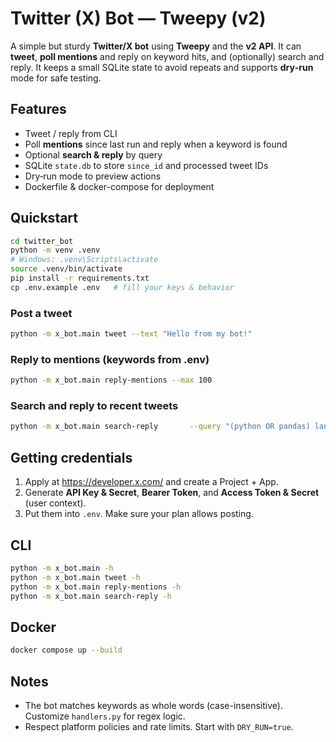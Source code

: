 # Twitter (X) Bot — Tweepy (v2)

A simple but sturdy **Twitter/X bot** using **Tweepy** and the **v2 API**. It can **tweet**, **poll mentions** and reply on keyword hits, and (optionally) search and reply. It keeps a small SQLite state to avoid repeats and supports **dry‑run** mode for safe testing.

## Features
- Tweet / reply from CLI
- Poll **mentions** since last run and reply when a keyword is found
- Optional **search & reply** by query
- SQLite `state.db` to store `since_id` and processed tweet IDs
- Dry‑run mode to preview actions
- Dockerfile & docker-compose for deployment

## Quickstart
```bash
cd twitter_bot
python -m venv .venv
# Windows: .venv\Scripts\activate
source .venv/bin/activate
pip install -r requirements.txt
cp .env.example .env   # fill your keys & behavior
```

### Post a tweet
```bash
python -m x_bot.main tweet --text "Hello from my bot!"
```

### Reply to mentions (keywords from .env)
```bash
python -m x_bot.main reply-mentions --max 100
```

### Search and reply to recent tweets
```bash
python -m x_bot.main search-reply       --query "(python OR pandas) lang:en -is:retweet"       --limit 50
```

## Getting credentials
1. Apply at https://developer.x.com/ and create a Project + App.
2. Generate **API Key & Secret**, **Bearer Token**, and **Access Token & Secret** (user context).
3. Put them into `.env`. Make sure your plan allows posting.

## CLI
```bash
python -m x_bot.main -h
python -m x_bot.main tweet -h
python -m x_bot.main reply-mentions -h
python -m x_bot.main search-reply -h
```

## Docker
```bash
docker compose up --build
```

## Notes
- The bot matches keywords as whole words (case-insensitive). Customize `handlers.py` for regex logic.
- Respect platform policies and rate limits. Start with `DRY_RUN=true`.